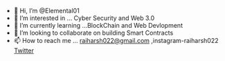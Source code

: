 - 👋 Hi, I’m @Elemental01
- 👀 I’m interested in ... Cyber Security and Web 3.0
- 🌱 I’m currently learning ...BlockChain and Web Devlopment 
- 💞️ I’m looking to collaborate on building Smart Contracts 
- 📫 How to reach me ... raiharsh022@gmail.com ,instagram-raiharsh022 [Twitter](https://twitter.com/itsElemental01?t=wa3nNcJbtZvUjSKx3ga1ZQ&s=08)

<!---
Elemental01/Elemental01 is a ✨ special ✨ repository because its `README.md` (this file) appears on your GitHub profile.
You can click the Preview link to take a look at your changes.
--->
